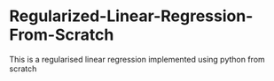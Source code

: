 # Regularized-Linear-Regression-From-Scratch
This is a regularised linear regression implemented using python from scratch

